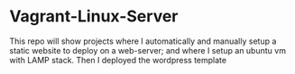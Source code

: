 # Vagrant-Linux-Server
This repo will show projects where I automatically and manually setup a static website to deploy on a web-server; and where I setup an ubuntu vm with LAMP stack. Then I deployed the wordpress template 
